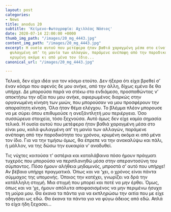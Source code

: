 ```yaml
---
layout: post
categories:
- News
title: anodus 20
subtitle: 'Κείμενο-Φωτογραφία: Αχιλλέας Νάσιος'
date: 2020-07-14 22:00:00 +0000
thumb_img_path: "/images/20_mg_4443.jpg"
content_img_path: "/images/20_mg_4443.jpg"
excerpt: Η ουσία αυτού που μετέφερα ήταν βαθιά χαραγμένη μέσα στο είναι μου, καλά
  φυλαγμένη απ’ τη μανία των αλλαγών, παράμενε ανέπαφη από την παροδικότητα του χρόνου,
  κρυμένη ακόμα κι από μένα τον ίδιο...
canonical_url: "/images/20_mg_4443.jpg"

---
```

Τελικά, δεν είχα ιδέα για τον κόσμο ετούτο. Δεν ήξερα ότι είχα βρεθεί σ’ έναν κόσμο που αφενός δε μου ανήκε, από την άλλη, δίχως εμένα δε θα υπήρχε. Δε μπορούσα παρά να στέκω στο ενδιάμεσο, προσπαθώντας ν’ αποκτήσω την αξία που μου ανήκε, αφιερωμένος διαρκώς στην οργανωμένη κίνηση των μυών, που μπορούσαν να μου προσφέρουν την απαραίτητη κίνηση. Όλα ήταν θέμα ελέγχου. Το βλέμμα πλέον μπορουσε να με σύρει όπου επιθυμούσε η ανεξάντλητή μου περιέργεια. Όσο συσσώρευα στοιχεία, τόσο ξεχνούσα. Αυτό όμως δεν είχε καμία σημασία τελικά. Η ουσία αυτού που μετέφερα ήταν βαθιά χαραγμένη μέσα στο είναι μου, καλά φυλαγμένη απ’ τη μανία των αλλαγών, παράμενε ανέπαφη από την παροδικότητα του χρόνου, κρυμένη ακόμα κι από μένα τον ίδιο. Για να την τιμήσω όμως, θα έπρεπε να την ανακαλύψω και πάλι, ή μάλλον, να της δώσω την ευκαιρία ν’ αναδυθεί.

Τις νύχτες κοιτούσα τ’ αστέρια και καταλάβαινα πόσο ήμουν πράγματι τυχερός που μπορούσα να περιπλανηθώ μέσα στην απεραντοσύνη του σύμπαντος. Πόσο ήμουν αλήθεια μηδαμινός, μπροστά σ’ αυτό που υπήρχε! Αν βέβαια υπήρχε πραγματικά. Όπως και να ‘χει, ο χρόνος είναι πάντα σύμμαχος της υπομονής. Όποιος την κατέχει, γνωρίζει να δρά την κατάλληλη στιγμή. Μια στιγμή που μπορεί και ποτέ να μην έρθει. Όμως, όπως και να ‘χε, ήμουν απόλυτα αποφασισμένος να μην περιμένω ήσυχα τη μοίρα μου. Θα έκανα τα πάντα για να εκπληρώσω την αιτία που με είχε οδηγήσει ως εδώ. Θα έκανα τα πάντα για να φύγω άδειος από εδώ. Απλά το είχα ήδη ξεχασει...